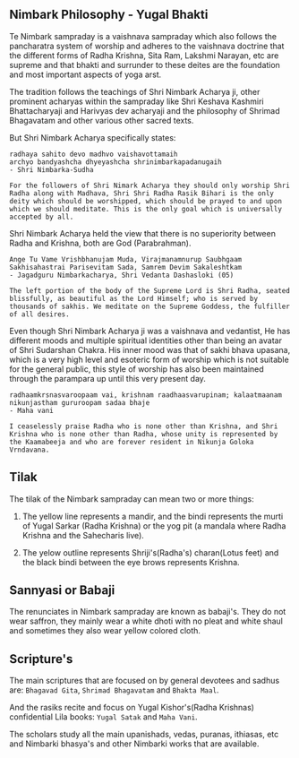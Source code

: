 ## Nimbark Philosophy - Yugal Bhakti

Te Nimbark sampraday is a vaishnava sampraday which also follows the pancharatra system of worship and adheres to the vaishnava doctrine that the different forms of Radha Krishna, Sita Ram, Lakshmi Narayan, etc are supreme and that bhakti and surrunder to these deites are the foundation and most important aspects of yoga
arst.

The tradition follows the teachings of Shri Nimbark Acharya ji, other prominent acharyas within the sampraday like Shri Keshava Kashmiri Bhattacharyaji and Harivyas dev acharyaji and the philosophy of Shrimad Bhagavatam and other various other sacred texts. 

But Shri Nimbark Acharya specifically states:

```
radhaya sahito devo madhvo vaishavottamaih
archyo bandyashcha dhyeyashcha shrinimbarkapadanugaih
- Shri Nimbarka-Sudha

For the followers of Shri Nimark Acharya they should only worship Shri Radha along with Madhava, Shri Shri Radha Rasik Bihari is the only deity which should be worshipped, which should be prayed to and upon which we should meditate. This is the only goal which is universally accepted by all. 

```

Shri Nimbark Acharya held the view that there is no superiority between Radha and Krishna, both are God (Parabrahman). 

```
Ange Tu Vame Vrishbhanujam Muda, Virajmanamnurup Saubhgaam
Sakhisahastrai Parisevitam Sada, Samrem Devim Sakaleshtkam
- Jagadguru Nimbarkacharya, Shri Vedanta Dashasloki (05)

The left portion of the body of the Supreme Lord is Shri Radha, seated blissfully, as beautiful as the Lord Himself; who is served by thousands of sakhis. We meditate on the Supreme Goddess, the fulfiller of all desires.
```

Even though Shri Nimbark Acharya ji was a vaishnava and vedantist, He has different moods and multiple spiritual identities other than being an avatar of Shri Sudarshan Chakra. His inner mood was that of sakhi bhava upasana, which is a very high level and esoteric form of worship which is not suitable for the general public, this style of worship has also been maintained through the parampara up until this very present day.

```
radhaamkrsnasvaroopaam vai, krishnam raadhaasvarupinam; kalaatmaanam nikunjastham gururoopam sadaa bhaje
- Maha vani

I ceaselessly praise Radha who is none other than Krishna, and Shri Krishna who is none other than Radha, whose unity is represented by the Kaamabeeja and who are forever resident in Nikunja Goloka Vrndavana.
```

## Tilak
The tilak of the Nimbark sampraday can mean two or more things:

1. The yellow line represents a mandir, and the bindi represents the murti of Yugal Sarkar (Radha Krishna) or the yog pit (a mandala where Radha Krishna and the Sahecharis live). 

2. The yelow outline represents Shriji's(Radha's) charan(Lotus feet) and the black bindi between the eye brows represents Krishna.

## Sannyasi or Babaji
The renunciates in Nimbark sampraday are known as babaji's. They do not wear saffron, they mainly wear a white dhoti with no pleat and white shaul and sometimes they also wear yellow colored cloth.

## Scripture's
The main scriptures that are focused on by general devotees and sadhus are: `Bhagavad Gita`, `Shrimad Bhagavatam` and `Bhakta Maal`. 

And the rasiks recite and focus on Yugal Kishor's(Radha Krishnas) confidential Lila books: `Yugal Satak` and `Maha Vani`.

The scholars study all the main upanishads, vedas, puranas, ithiasas, etc and Nimbarki bhasya's and other Nimbarki works that are available.
